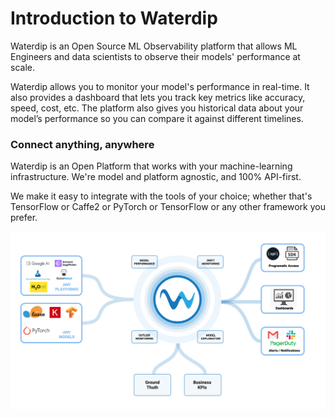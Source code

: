 # **Introduction to Waterdip**

Waterdip is an Open Source ML Observability platform that allows ML Engineers and data scientists to observe their models' performance at scale.

Waterdip allows you to monitor your model's performance in real-time. It also provides a dashboard that lets you track key metrics like accuracy, speed, cost, etc. The platform also gives you historical data about your model’s performance so you can compare it against different timelines.

### **Connect anything, anywhere**
Waterdip is an Open Platform  that works with your machine-learning infrastructure. We're model and platform agnostic, and 100% API-first.

We make it easy to integrate with the tools of your choice; whether that's TensorFlow or Caffe2 or PyTorch or TensorFlow or any other framework you prefer.

![Platform Overview](../assets/images/wd_platform_overview.png)
